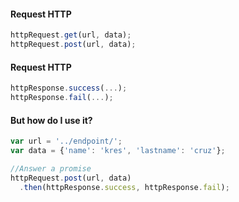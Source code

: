 #### Request HTTP
```javascript
httpRequest.get(url, data);
httpRequest.post(url, data);
```

#### Request HTTP
```javascript
httpResponse.success(...);
httpResponse.fail(...);
```

#### But how do I use it?
```javascript
var url = '../endpoint/';
var data = {'name': 'kres', 'lastname': 'cruz'};

//Answer a promise
httpRequest.post(url, data)
  .then(httpResponse.success, httpResponse.fail);
```
